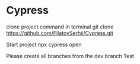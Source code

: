 # Cypress

clone project command in terminal
git clone https://github.com/FilatovSerhii/Cypress.git

Start project
npx cypress open

Please create all branches from the dev branch
Test